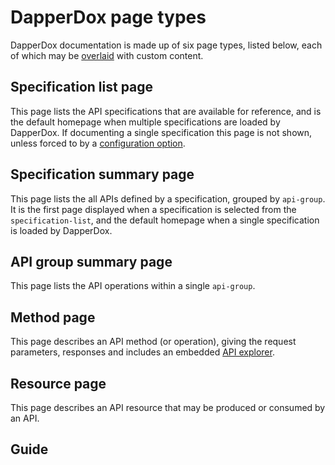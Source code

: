# DapperDox page types 

DapperDox documentation is made up of six page types, listed below, each of which may be
[overlaid](/docs/author-overlays) with custom content.


## Specification list page

This page lists the API specifications that are available for reference, and is the default
homepage when multiple specifications are loaded by DapperDox. If documenting a single specification
this page is not shown, unless forced to by a [configuration option](/docs/configuration-guide).


## Specification summary page

This page lists the all APIs defined by a specification, grouped by `api-group`. It is the first page displayed when a specification is selected from the `specification-list`, and the default homepage when a single specification is loaded by DapperDox.


## API group summary page

This page lists the API operations within a single `api-group`.


## Method page

This page describes an API method (or operation), giving the request parameters, responses and includes
an embedded [API explorer](/docs/explorer-concepts).


## Resource page

This page describes an API resource that may be produced or consumed by an API.


## Guide
